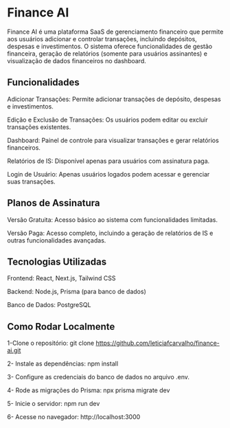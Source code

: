 # Finance AI
Finance AI é uma plataforma SaaS de gerenciamento financeiro que permite aos usuários adicionar e controlar transações, incluindo depósitos, despesas e investimentos.
O sistema oferece funcionalidades de gestão financeira, geração de relatórios (somente para usuários assinantes) e visualização de dados financeiros no dashboard.


## Funcionalidades
Adicionar Transações: Permite adicionar transações de depósito, despesas e investimentos.

Edição e Exclusão de Transações: Os usuários podem editar ou excluir transações existentes.

Dashboard: Painel de controle para visualizar transações e gerar relatórios financeiros.

Relatórios de IS: Disponível apenas para usuários com assinatura paga.

Login de Usuário: Apenas usuários logados podem acessar e gerenciar suas transações.

## Planos de Assinatura
Versão Gratuita: Acesso básico ao sistema com funcionalidades limitadas.

Versão Paga: Acesso completo, incluindo a geração de relatórios de IS e outras funcionalidades avançadas.

## Tecnologias Utilizadas
Frontend: React, Next.js, Tailwind CSS

Backend: Node.js, Prisma (para banco de dados)

Banco de Dados: PostgreSQL

## Como Rodar Localmente

1-Clone o repositório:
git clone https://github.com/leticiafcarvalho/finance-ai.git

2- Instale as dependências:
npm install

3- Configure as credenciais do banco de dados no arquivo .env.

4- Rode as migrações do Prisma:
npx prisma migrate dev

5- Inicie o servidor:
npm run dev

6- Acesse no navegador: http://localhost:3000
